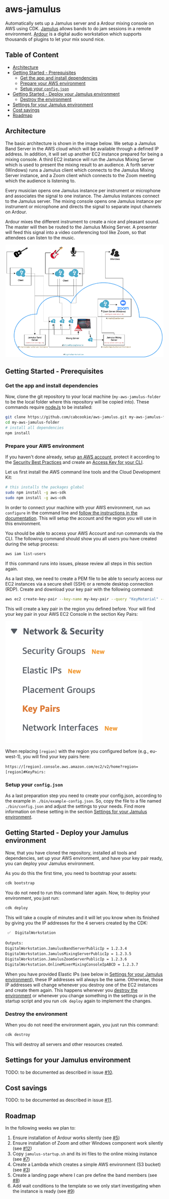 # aws-jamulus

Automatically sets up a Jamulus server and a Ardour mixing console on AWS using CDK. [Jamulus](https://jamulus.io) allows bands to do jam sessions in a remote environment. [Ardour](http://ardour.org) is a digital audio workstation which supports thousands of plugins to let your mix sound nice.

## Table of Content

- [Architecture](#architecture)
- [Getting Started - Prerequisites](#getting-started---prerequisites)
  - [Get the app and install dependencies](#get-the-app-and-install-dependencies)
  - [Prepare your AWS environment](#prepare-your-aws-environment)
  - [Setup your `config.json`](#setup-your-config.json)
- [Getting Started - Deploy your Jamulus environment](#getting-started---deploy-your-jamulus-environment)
  - [Destroy the environment](#destroy-the-environment)
- [Settings for your Jamulus environment](#settings-for-your-jamulus-environment)
- [Cost savings](#cost-savings)
- [Roadmap](#roadmap)

## Architecture

The basic architecture is shown in the image below. We setup a Jamulus Band Server in the AWS cloud which will be available through a defined IP address. In addition, it will set up another EC2 instance prepared for being a mixing console. A third EC2 instance will run the Jamulus Mixing Server which is used to present the mixing result to an audience. A forth server (Windows) runs a Jamulus client which connects to the Jamulus Mixing Server instance, and a Zoom client which connects to the Zoom meeting which the audience is listening to.

Every musician opens one Jamulus instance per instrument or microphone and associates the signal to one instance. The Jamulus instances connect to the Jamulus server. The mixing console opens one Jamulus instance per instrument or microphone and directs the signal to separate input channels on Ardour.

Ardour mixes the different instrument to create a nice and pleasant sound. The master will then be routed to the Jamulus Mixing Server. A presenter will feed this signal into a video conferencing tool like Zoom, so that attendees can listen to the music.

![architecture](./diagrams/architecture.png)

## Getting Started - Prerequisites 

### Get the app and install dependencies

Now, clone the git repository to your local machine (`my-aws-jamulus-folder` to
be the local folder where this repository will be copied into). These commands
require [nodeJs](https://nodejs.org/en/) to be installed:

```bash
git clone https://github.com/cabcookie/aws-jamulus.git my-aws-jamulus-folder
cd my-aws-jamulus-folder
# install all dependencies
npm install
```

### Prepare your AWS environment

If you haven't done already, setup [an AWS account](https://aws.amazon.com/de/premiumsupport/knowledge-center/create-and-activate-aws-account/),
protect it according to the [Security Best Practices](https://docs.aws.amazon.com/IAM/latest/UserGuide/best-practices.html)
and create an [Access Key for your CLI](https://docs.aws.amazon.com/IAM/latest/UserGuide/id_credentials_access-keys.html).

Let us first install the AWS command line tools and the Cloud Development Kit:

```bash
# this installs the packages global
sudo npm install -g aws-sdk
sudo npm install -g aws-cdk
```

In order to connect your machine with your AWS environment, run `aws configure`
in the command line and [follow the instructions in the documentation](https://docs.aws.amazon.com/cli/latest/userguide/cli-configure-quickstart.html). This will setup the
account and the region you will use in this environment.

You should be able to access your AWS Account and run commands via the CLI. The
following command should show you all users you have created during the setup
process:

```bash
aws iam list-users
```

If this command runs into issues, please review all steps in this section again.

As a last step, we need to create a PEM file to be able to securly access our
EC2 instances via a secure shell (SSH) or a remote desktop connection (RDP).
Create and download your key pair with the following command:

```bash
aws ec2 create-key-pair --key-name my-key-pair --query "KeyMaterial" --output text > my-key-pair.pem
```

This will create a key pair in the region you defined before. Your will find
your key pair in your AWS EC2 Console in the section Key Pairs:

![EC2 Key Pairs](./utilities/images/key-pairs.png)

When replacing `[region]` with the region you configured before
(e.g., eu-west-1), you will find your key pairs here:

`https://[region].console.aws.amazon.com/ec2/v2/home?region=[region]#KeyPairs:`

### Setup your `config.json`

As a last preparation step you need to create your config.json, according to the
example in `./bin/example-config.json`. So, copy the file to a file named
`./bin/config.json` and adjust the settings to your needs. Find more information
on these setting in the section [Settings for your Jamulus environment](#settings-for-your-jamulus-environment).

## Getting Started - Deploy your Jamulus environment

Now, that you have cloned the repository, installed all tools and dependencies,
set up your AWS environment, and have your key pair ready, you can deploy your
Jamulus environment.

As you do this the first time, you need to bootstrap your assets:

```bash
cdk bootstrap
```

You do not need to run this command later again.
Now, to deploy your environment, you just run:

```bash
cdk deploy
```

This will take a couple of minutes and it will let you know when its finished
by giving you the IP addresses for the 4 servers created by the CDK:

```bash
 ✅  DigitalWorkstation

Outputs:
DigitalWorkstation.JamulusBandServerPublicIp = 1.2.3.4
DigitalWorkstation.JamulusMixingServerPublicIp = 1.2.3.5
DigitalWorkstation.JamulusZoomServerPublicIp = 1.2.3.6
DigitalWorkstation.OnlineMixerMixingConsoleIpABCD = 1.2.3.7
```

When you have provided Elastic IPs (see below in [Settings for your Jamulus environment](#settings-for-your-jamulus-environment)),
these IP addresses will always be the same. Otherwise, those IP addresses will
change whenever you destroy one of the EC2 instances and create them again. This
happens whenever you [destroy the environment](#destroy-the-environment) or
whenever you change something in the settings or in the startup script and you
run `cdk deploy` again to implement the changes.

### Destroy the environment

When you do not need the environment again, you just run this command:

```bash
cdk destroy
```

This will destroy all servers and other resources created. 

## Settings for your Jamulus environment

TODO: to be documented as described in issue [#10](https://github.com/cabcookie/aws-jamulus/issues/10).


## Cost savings

TODO: to be documented as described in issue [#11](https://github.com/cabcookie/aws-jamulus/issues/11).

## Roadmap

In the following weeks we plan to:

1. Ensure installation of Ardour works silently
(see [#5](https://github.com/cabcookie/aws-jamulus/issues/5))
1. Ensure installation of Zoom and other Windows component work silently
(see [#12](https://github.com/cabcookie/aws-jamulus/issues/12))
1. Copy `jamulus-startup.sh` and its ini files to the online mixing instance
(see [#7](https://github.com/cabcookie/aws-jamulus/issues/7))
1. Create a Lambda which creates a simple AWS environment (S3 bucket)
(see [#3](https://github.com/cabcookie/aws-jamulus/issues/3))
1. Create a landing page where I can pre define the band members
(see [#8](https://github.com/cabcookie/aws-jamulus/issues/8))
1. Add wait conditions to the template so we only start investigating when the instance is ready
(see [#9](https://github.com/cabcookie/aws-jamulus/issues/9))
